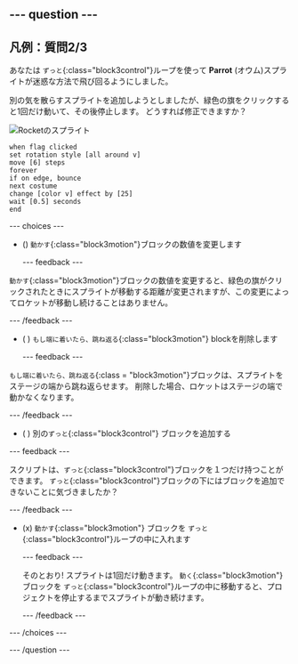 --- question ---
---
凡例：質問2/3
---

あなたは `ずっと`{:class="block3control"}ループを使って **Parrot** (オウム)スプライトが迷惑な方法で飛び回るようにしました。

別の気を散らすスプライトを追加しようとしましたが、緑色の旗をクリックすると1回だけ動いて、その後停止します。 どうすれば修正できますか？

![Rocketのスプライト](images/rocket-sprite.png)

```blocks3
when flag clicked
set rotation style [all around v] 
move [6] steps 
forever 
if on edge, bounce 
next costume 
change [color v] effect by [25] 
wait [0.5] seconds 
end
```

--- choices ---

- () `動かす`{:class="block3motion"}ブロックの数値を変更します

  --- feedback ---

`動かす`{:class="block3motion"}ブロックの数値を変更すると、緑色の旗がクリックされたときにスプライトが移動する距離が変更されますが、この変更によってロケットが移動し続けることはありません。

  --- /feedback ---

- ( ) `もし端に着いたら、跳ね返る`{:class="block3motion"} blockを削除します

  --- feedback ---

`もし端に着いたら、跳ね返る`{:class = "block3motion"}ブロックは、スプライトをステージの端から跳ね返らせます。 削除した場合、ロケットはステージの端で動かなくなります。

  --- /feedback ---

- ( ) 別の`ずっと`{:class="block3control"} ブロックを追加する

--- feedback ---

スクリプトは、`ずっと`{:class="block3control"}ブロックを１つだけ持つことができます。 `ずっと`{:class="block3control"}ブロックの下にはブロックを追加できないことに気づきましたか？

--- /feedback ---

- (x) `動かす`{:class="block3motion"} ブロックを `ずっと`{:class="block3control"}ループの中に入れます

  --- feedback ---

  そのとおり! スプライトは1回だけ動きます。 `動く`{:class="block3motion"}ブロックを `ずっと`{:class="block3control"}ループの中に移動すると、プロジェクトを停止するまでスプライトが動き続けます。

  --- /feedback ---

--- /choices ---

--- /question ---
